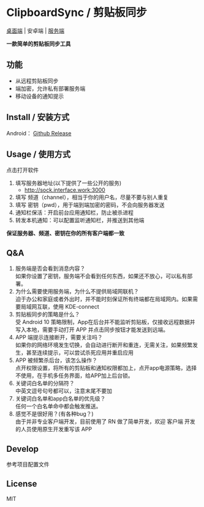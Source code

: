 # ClipboardSync / 剪贴板同步

[桌面端](https://github.com/clipboard-sync/client-desktop) | 安卓端 | [服务端](https://github.com/clipboard-sync/socket-server)  


**一款简单的剪贴板同步工具**

## 功能

- 从远程剪贴板同步
- 端加密，允许私有部署服务端
- 移动设备的通知提示

## Install / 安装方式

Android： [Github Release](https://github.com/clipboard-sync/client-rn/releases)

## Usage / 使用方式

点击打开软件

1. 填写服务器地址(以下提供了一些公开的服务)
    - http://sock.interface.work:3000
2. 填写 频道（channel），相当于你的用户名，尽量不要与别人重复
3. 填写 密钥（pwd），用于端到端加密的密码，不会向服务器发送
4. 通知栏保活：开启前台应用通知栏，防止被杀进程
5. 转发本机通知：可以配置监听通知栏，并推送到其他端

**保证服务器、频道、密钥在你的所有客户端都一致**

## Q&A

1. 服务端是否会看到消息内容？  
    如果你设置了密钥，服务端不会看到任何东西，如果还不放心，可以私有部署。  
2. 为什么需要使用服务端，为什么不提供局域网联机？  
    迫于办公和家庭或者外出时，并不能时刻保证所有终端都在局域网内。如果需要局域网互联，使用 KDE-connect  
3. 剪贴板同步的策略是什么？  
    受 Android 10 策略限制，App在后台并不能监听剪贴板，仅接收远程数据并写入本地，需要手动打开 APP 并点击同步按钮才能发送到远端。  
4. APP 端提示连接断开，需要关注吗？  
    如果你的网络环境发生切换，会自动进行断开和重连，无需关注，如果频繁发生，甚至连续提示，可以尝试杀死应用并重启应用  
5. APP 被频繁杀后台，该怎么操作？  
    点开权限设置，将所有的剪贴板和通知权限都加上，点开app电源策略，选择不使用，在手机多任务界面，给APP加上后台锁。
6. 关键词白名单的分隔符？  
    中英文逗号句号都可以，注意末尾不要加
7. 关键词白名单和app白名单的优先级？  
    任何一个白名单命中都会触发推送。
8. 感觉不是很好用？(有各种bug？)  
    由于并非专业客户端开发，目前使用了 RN 做了简单开发，欢迎 客户端 开发的人员使用原生开发重写该 APP


## Develop

参考项目配置文件

## License

MIT

